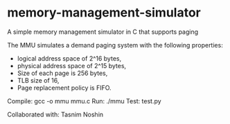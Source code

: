 # memory-management-simulator
A simple memory management simulator in C that supports paging

The MMU simulates a demand paging system with the following properties:
  - logical address space of 2^16 bytes,
  - physical address space of 2^15 bytes,
  - Size of each page is 256 bytes,
  - TLB size of 16,
  - Page replacement policy is FIFO.

Compile: gcc -o mmu mmu.c
Run: ./mmu
Test: test.py

Collaborated with: Tasnim Noshin
